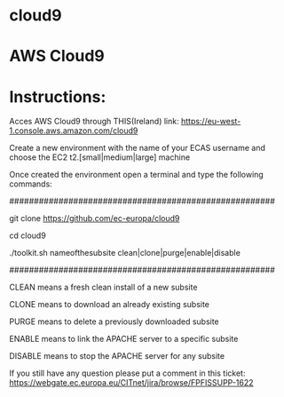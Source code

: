# cloud9

# AWS Cloud9

# Instructions:

Acces AWS Cloud9 through THIS(Ireland) link: https://eu-west-1.console.aws.amazon.com/cloud9

Create a new environment with the name of your ECAS username and choose the EC2 t2.[small|medium|large] machine

Once created the environment open a terminal and type the following commands:

######################################################

git clone https://github.com/ec-europa/cloud9

cd cloud9

./toolkit.sh nameofthesubsite clean|clone|purge|enable|disable

######################################################

CLEAN means a fresh clean install of a new subsite

CLONE means to download an already existing subsite

PURGE means to delete a previously downloaded subsite

ENABLE means to link the APACHE server to a specific subsite

DISABLE means to stop the APACHE server for any subsite

If you still have any question please put a comment in this ticket: https://webgate.ec.europa.eu/CITnet/jira/browse/FPFISSUPP-1622

